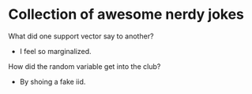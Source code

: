 # Collection of awesome nerdy jokes


What did one support vector say to another? 
- I feel so marginalized.


How did the random variable get into the club?
- By shoing a fake iid.
